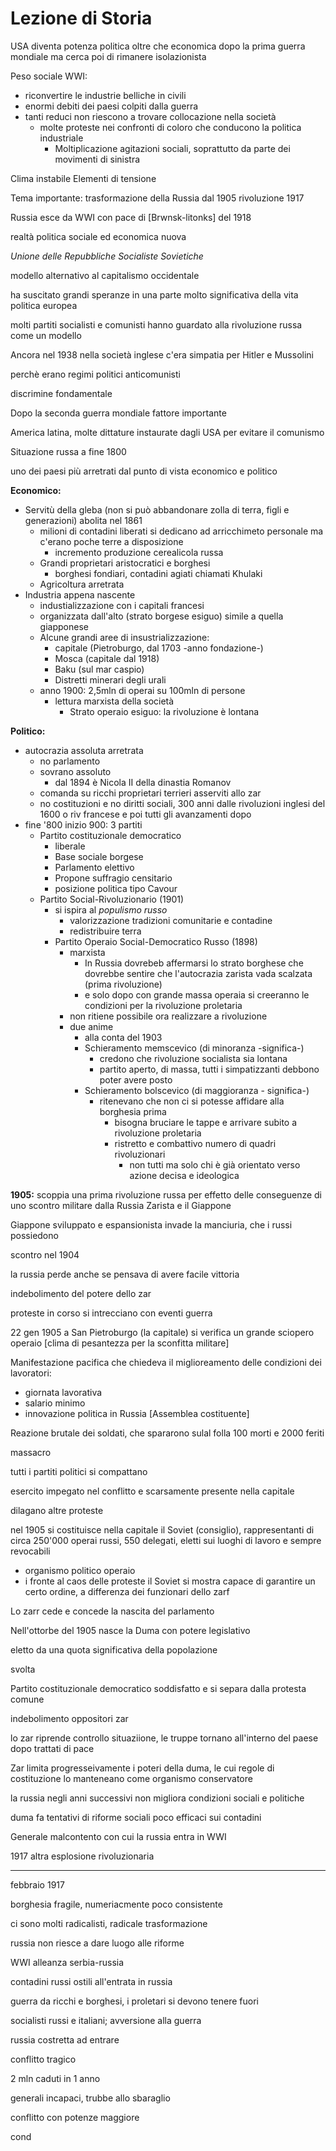 # Lezione di Storia

USA diventa potenza politica oltre che economica dopo la prima guerra mondiale ma cerca poi di rimanere isolazionista


Peso sociale WWI:
* riconvertire le industrie belliche in civili
* enormi debiti dei paesi colpiti dalla guerra
* tanti reduci non riescono a trovare collocazione nella società
	* molte proteste nei confronti di coloro che conducono la politica industriale
		* Moltiplicazione agitazioni sociali, soprattutto da parte dei movimenti di sinistra

Clima instabile
Elementi di tensione

Tema importante: trasformazione della Russia dal 1905
rivoluzione 1917

Russia esce da WWI con pace di [Brwnsk-litonks] del 1918

realtà politica sociale ed economica nuova

_Unione delle Repubbliche Socialiste Sovietiche_

modello alternativo al capitalismo occidentale

ha suscitato grandi speranze in una parte molto significativa della vita politica europea

molti partiti socialisti e comunisti hanno guardato alla rivoluzione russa come un modello

Ancora nel 1938 nella società inglese c'era simpatia per Hitler e Mussolini

perchè erano regimi politici anticomunisti

discrimine fondamentale

Dopo la seconda guerra mondiale fattore importante


America latina, molte dittature instaurate dagli USA per evitare il comunismo

Situazione russa a fine 1800

uno dei paesi più arretrati dal punto di vista economico e politico

**Economico:**
+ Servitù della gleba (non si può abbandonare zolla di terra, figli e generazioni) abolita nel 1861
	+ milioni di contadini liberati si dedicano ad arricchimeto personale ma c'erano poche terre a disposizione
		+ incremento produzione cerealicola russa
	+ Grandi proprietari aristocratici e borghesi
		+ borghesi fondiari, contadini agiati chiamati Khulaki
	+ Agricoltura arretrata
+ Industria appena nascente 
	+ industializzazione con i capitali francesi
	+ organizzata dall'alto (strato borgese esiguo) simile a quella giapponese
	+ Alcune grandi aree di insustrializzazione: 
		+ capitale (Pietroburgo, dal 1703 -anno fondazione-)
		+ Mosca (capitale dal 1918) 
		+ Baku (sul mar caspio)
		+ Distretti minerari degli urali
	+ anno 1900: 2,5mln di operai su 100mln di persone
		+ lettura marxista della società
			+ Strato operaio esiguo: la rivoluzione è lontana

**Politico:**

+ autocrazia assoluta arretrata
	+ no parlamento
	+ sovrano assoluto
		+ dal 1894 è Nicola II della dinastia Romanov
	+ comanda su ricchi proprietari terrieri asserviti allo zar
	+ no costituzioni e no diritti sociali, 300 anni dalle rivoluzioni inglesi del 1600 o riv francese e poi tutti gli avanzamenti dopo
+ fine '800 inizio 900: 3 partiti
	+ Partito costituzionale democratico
		+ liberale
		+ Base sociale borgese
		+ Parlamento elettivo
		+ Propone suffragio censitario
		+ posizione politica tipo Cavour
	+ Partito Social-Rivoluzionario (1901)
		+ si ispira al _populismo russo_
			+ valorizzazione tradizioni comunitarie e contadine
			+ redistribuire terra
		+ Partito Operaio Social-Democratico Russo (1898)
			+ marxista
				+ In Russia dovrebeb affermarsi lo strato borghese che dovrebbe sentire che l'autocrazia zarista vada scalzata (prima rivoluzione)
				+ e solo dopo con grande massa operaia si creeranno le condizioni per la rivoluzione proletaria
			+ non ritiene possibile ora realizzare a rivoluzione
			+ due anime
				+ alla conta del 1903
				+ Schieramento memscevico (di minoranza -significa-)
					+ credono che rivoluzione socialista sia lontana
					+ partito aperto, di massa, tutti i simpatizzanti debbono poter avere posto
				+ Schieramento bolscevico (di maggioranza - significa-)
					+ ritenevano che non ci si potesse affidare alla borghesia prima
						+ bisogna bruciare le tappe e arrivare subito a rivoluzione proletaria
						+ ristretto e combattivo numero di quadri rivoluzionari
							+ non tutti ma solo chi è già orientato verso azione decisa e ideologica


**1905:** scoppia una prima rivoluzione russa per effetto delle conseguenze di uno scontro militare dalla Russia Zarista e il Giappone 

Giappone sviluppato e espansionista invade la manciuria, che i russi possiedono

scontro nel 1904

la russia perde anche se pensava di avere facile vittoria

indebolimento del potere dello zar

proteste in corso si intrecciano con eventi guerra

22 gen 1905 a San Pietroburgo (la capitale) si verifica un grande sciopero operaio [clima di pesantezza per la sconfitta militare]

Manifestazione pacifica che chiedeva il miglioreamento delle condizioni dei lavoratori:
* giornata lavorativa
* salario minimo
* innovazione politica in Russia [Assemblea costituente]

Reazione brutale dei soldati, che spararono sulal folla
100 morti e 2000 feriti

massacro

tutti i partiti politici si compattano

esercito impegato nel conflitto e scarsamente presente nella capitale


dilagano altre proteste

nel 1905 si costituisce nella capitale il Soviet (consiglio), rappresentanti di circa 250'000 operai russi, 550 delegati, eletti sui luoghi di lavoro e sempre revocabili
* organismo politico operaio
* i fronte al caos delle proteste il Soviet si mostra capace di garantire un certo ordine, a differenza dei funzionari dello zarf

Lo zarr cede e concede la nascita del parlamento

Nell'ottorbe del 1905 nasce la Duma con potere legislativo

eletto da una quota significativa della popolazione

svolta

Partito costituzionale democratico soddisfatto e si separa dalla protesta comune

indebolimento oppositori zar

lo zar riprende controllo situaziione, le truppe tornano all'interno del paese dopo trattati di pace

Zar limita progresseivamente i poteri della duma, le cui regole di costituzione lo manteneano come organismo conservatore


la russia negli anni successivi non migliora condizioni sociali e politiche

duma fa tentativi di riforme sociali poco efficaci sui contadini


Generale malcontento con cui la russia entra in WWI

1917 altra esplosione rivoluzionaria


---

febbraio 1917

borghesia fragile, numeriacmente poco consistente

ci sono molti radicalisti, radicale trasformazione

russia non riesce a dare luogo alle riforme

WWI alleanza serbia-russia

contadini russi ostili all'entrata in russia

guerra da ricchi e borghesi, i proletari si devono tenere  fuori

socialisti russi e italiani; avversione alla guerra

russia costretta ad entrare

conflitto tragico

2 mln caduti in 1 anno

generali incapaci, trubbe allo sbaraglio

conflitto con potenze maggiore 

cond
<!--stackedit_data:
eyJoaXN0b3J5IjpbMTU5MjM2NDU3MSwxMDU5NzM4OTEzLDExOD
UzNzU1NSwtNDc3NjU3NjkyLDExMjcxMTMwNjAsLTQ5OTgyMzU5
NCwxNTUyMzc5NDU5LC0xMTkxMDQ3MTE1XX0=
-->